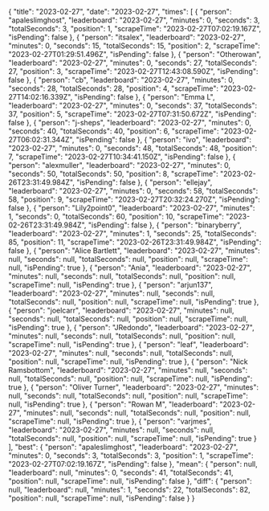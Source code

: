 {
  "title": "2023-02-27",
  "date": "2023-02-27",
  "times": [
    {
      "person": "apaleslimghost",
      "leaderboard": "2023-02-27",
      "minutes": 0,
      "seconds": 3,
      "totalSeconds": 3,
      "position": 1,
      "scrapeTime": "2023-02-27T07:02:19.167Z",
      "isPending": false
    },
    {
      "person": "itsalex",
      "leaderboard": "2023-02-27",
      "minutes": 0,
      "seconds": 15,
      "totalSeconds": 15,
      "position": 2,
      "scrapeTime": "2023-02-27T01:29:51.496Z",
      "isPending": false
    },
    {
      "person": "Otherowan",
      "leaderboard": "2023-02-27",
      "minutes": 0,
      "seconds": 27,
      "totalSeconds": 27,
      "position": 3,
      "scrapeTime": "2023-02-27T12:43:08.590Z",
      "isPending": false
    },
    {
      "person": "cb",
      "leaderboard": "2023-02-27",
      "minutes": 0,
      "seconds": 28,
      "totalSeconds": 28,
      "position": 4,
      "scrapeTime": "2023-02-27T14:02:16.339Z",
      "isPending": false
    },
    {
      "person": "Emma L",
      "leaderboard": "2023-02-27",
      "minutes": 0,
      "seconds": 37,
      "totalSeconds": 37,
      "position": 5,
      "scrapeTime": "2023-02-27T07:31:50.672Z",
      "isPending": false
    },
    {
      "person": "j-sheps",
      "leaderboard": "2023-02-27",
      "minutes": 0,
      "seconds": 40,
      "totalSeconds": 40,
      "position": 6,
      "scrapeTime": "2023-02-27T06:02:31.344Z",
      "isPending": false
    },
    {
      "person": "ivo",
      "leaderboard": "2023-02-27",
      "minutes": 0,
      "seconds": 48,
      "totalSeconds": 48,
      "position": 7,
      "scrapeTime": "2023-02-27T10:34:41.150Z",
      "isPending": false
    },
    {
      "person": "alexmuller",
      "leaderboard": "2023-02-27",
      "minutes": 0,
      "seconds": 50,
      "totalSeconds": 50,
      "position": 8,
      "scrapeTime": "2023-02-26T23:31:49.984Z",
      "isPending": false
    },
    {
      "person": "ellejay",
      "leaderboard": "2023-02-27",
      "minutes": 0,
      "seconds": 58,
      "totalSeconds": 58,
      "position": 9,
      "scrapeTime": "2023-02-27T20:32:24.270Z",
      "isPending": false
    },
    {
      "person": "Lily2point0",
      "leaderboard": "2023-02-27",
      "minutes": 1,
      "seconds": 0,
      "totalSeconds": 60,
      "position": 10,
      "scrapeTime": "2023-02-26T23:31:49.984Z",
      "isPending": false
    },
    {
      "person": "binaryberry",
      "leaderboard": "2023-02-27",
      "minutes": 1,
      "seconds": 25,
      "totalSeconds": 85,
      "position": 11,
      "scrapeTime": "2023-02-26T23:31:49.984Z",
      "isPending": false
    },
    {
      "person": "Alice Bartlett",
      "leaderboard": "2023-02-27",
      "minutes": null,
      "seconds": null,
      "totalSeconds": null,
      "position": null,
      "scrapeTime": null,
      "isPending": true
    },
    {
      "person": "Ania",
      "leaderboard": "2023-02-27",
      "minutes": null,
      "seconds": null,
      "totalSeconds": null,
      "position": null,
      "scrapeTime": null,
      "isPending": true
    },
    {
      "person": "arjun137",
      "leaderboard": "2023-02-27",
      "minutes": null,
      "seconds": null,
      "totalSeconds": null,
      "position": null,
      "scrapeTime": null,
      "isPending": true
    },
    {
      "person": "joelcarr",
      "leaderboard": "2023-02-27",
      "minutes": null,
      "seconds": null,
      "totalSeconds": null,
      "position": null,
      "scrapeTime": null,
      "isPending": true
    },
    {
      "person": "JRedondo",
      "leaderboard": "2023-02-27",
      "minutes": null,
      "seconds": null,
      "totalSeconds": null,
      "position": null,
      "scrapeTime": null,
      "isPending": true
    },
    {
      "person": "leaf",
      "leaderboard": "2023-02-27",
      "minutes": null,
      "seconds": null,
      "totalSeconds": null,
      "position": null,
      "scrapeTime": null,
      "isPending": true
    },
    {
      "person": "Nick Ramsbottom",
      "leaderboard": "2023-02-27",
      "minutes": null,
      "seconds": null,
      "totalSeconds": null,
      "position": null,
      "scrapeTime": null,
      "isPending": true
    },
    {
      "person": "Oliver Turner",
      "leaderboard": "2023-02-27",
      "minutes": null,
      "seconds": null,
      "totalSeconds": null,
      "position": null,
      "scrapeTime": null,
      "isPending": true
    },
    {
      "person": "Rowan M",
      "leaderboard": "2023-02-27",
      "minutes": null,
      "seconds": null,
      "totalSeconds": null,
      "position": null,
      "scrapeTime": null,
      "isPending": true
    },
    {
      "person": "varjmes",
      "leaderboard": "2023-02-27",
      "minutes": null,
      "seconds": null,
      "totalSeconds": null,
      "position": null,
      "scrapeTime": null,
      "isPending": true
    }
  ],
  "best": {
    "person": "apaleslimghost",
    "leaderboard": "2023-02-27",
    "minutes": 0,
    "seconds": 3,
    "totalSeconds": 3,
    "position": 1,
    "scrapeTime": "2023-02-27T07:02:19.167Z",
    "isPending": false
  },
  "mean": {
    "person": null,
    "leaderboard": null,
    "minutes": 0,
    "seconds": 41,
    "totalSeconds": 41,
    "position": null,
    "scrapeTime": null,
    "isPending": false
  },
  "diff": {
    "person": null,
    "leaderboard": null,
    "minutes": 1,
    "seconds": 22,
    "totalSeconds": 82,
    "position": null,
    "scrapeTime": null,
    "isPending": false
  }
}